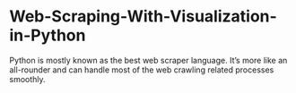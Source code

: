 # Web-Scraping-With-Visualization-in-Python
Python is mostly known as the best web scraper language. It’s more like an all-rounder and can handle most of the web crawling related processes smoothly.
